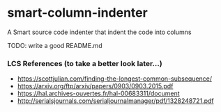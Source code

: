 # smart-column-indenter

A Smart source code indenter that indent the code into columns

TODO: write a good README.md


### LCS References (to take a better look later...)

 * https://scottjulian.com/finding-the-longest-common-subsequence/
 * https://arxiv.org/ftp/arxiv/papers/0903/0903.2015.pdf
 * https://hal.archives-ouvertes.fr/hal-00683311/document
 * http://serialsjournals.com/serialjournalmanager/pdf/1328248721.pdf